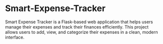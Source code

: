 # Smart-Expense-Tracker
Smart Expense Tracker is a Flask-based web application that helps users manage their expenses and track their finances efficiently. This project allows users to add, view, and categorize their expenses in a clean, modern interface.
